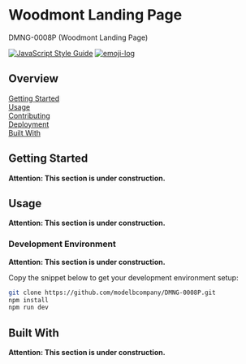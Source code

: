 # Woodmont Landing Page

DMNG-0008P (Woodmont Landing Page)

[![JavaScript Style Guide](https://img.shields.io/badge/code_style-standard-brightgreen.svg)](https://standardjs.com)
[![emoji-log](https://cdn.rawgit.com/ahmadawais/stuff/ca97874/emoji-log/non-flat-round.svg)](https://github.com/ahmadawais/Emoji-Log/)

## Overview

[Getting Started](#getting-started)  
[Usage](#usage)  
[Contributing](docs/CONTRIBUTING.md)  
[Deployment](docs/DEPLOYMENT.md)  
[Built With](#built-with)  

## Getting Started

**Attention: This section is under construction.**

## Usage

**Attention: This section is under construction.**

### Development Environment

**Attention: This section is under construction.**

Copy the snippet below to get your development environment setup:

```bash
git clone https://github.com/modelbcompany/DMNG-0008P.git
npm install
npm run dev
```

## Built With

**Attention: This section is under construction.**

